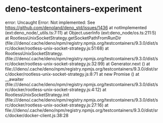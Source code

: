 # deno-testcontainers-experiment

error: Uncaught Error: Not implemented: See https://github.com/denoland/deno_std/issues/1436
    at notImplemented (ext:deno_node/_utils.ts:7:11)
    at Object.userInfo (ext:deno_node/os.ts:211:5)
    at RootlessUnixSocketStrategy.getSocketPathFromRunDir (file:///deno/.cache/deno/npm/registry.npmjs.org/testcontainers/9.3.0/dist/src/docker/rootless-unix-socket-strategy.js:51:68)
    at RootlessUnixSocketStrategy.<anonymous> (file:///deno/.cache/deno/npm/registry.npmjs.org/testcontainers/9.3.0/dist/src/docker/rootless-unix-socket-strategy.js:32:99)
    at Generator.next (<anonymous>)
    at file:///deno/.cache/deno/npm/registry.npmjs.org/testcontainers/9.3.0/dist/src/docker/rootless-unix-socket-strategy.js:8:71
    at new Promise (<anonymous>)
    at __awaiter (file:///deno/.cache/deno/npm/registry.npmjs.org/testcontainers/9.3.0/dist/src/docker/rootless-unix-socket-strategy.js:4:12)
    at RootlessUnixSocketStrategy.init (file:///deno/.cache/deno/npm/registry.npmjs.org/testcontainers/9.3.0/dist/src/docker/rootless-unix-socket-strategy.js:27:16)
    at file:///deno/.cache/deno/npm/registry.npmjs.org/testcontainers/9.3.0/dist/src/docker/docker-client.js:38:28